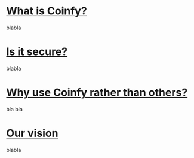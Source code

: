 # [What is Coinfy?](#what)
blabla

# [Is it secure?](#secure)
blabla

# [Why use Coinfy rather than others?](#why)
bla bla

# [Our vision](#vision)
blabla
